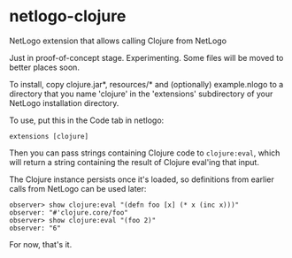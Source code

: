 # netlogo-clojure
NetLogo extension that allows calling Clojure from NetLogo

Just in proof-of-concept stage.  Experimenting.  Some files will be
moved to better places soon.

To install, copy clojure.jar\*, resources/\* and (optionally)
example.nlogo to a directory that you name 'clojure' in the 'extensions'
subdirectory of your NetLogo installation directory.

To use, put this in the Code tab in netlogo:

	extensions [clojure]

Then you can pass strings containing Clojure code to 
`clojure:eval`, which will return a string containing the result
of Clojure eval'ing that input.  

The Clojure instance persists once it's loaded, so definitions from
earlier calls from NetLogo can be used later:

	observer> show clojure:eval "(defn foo [x] (* x (inc x)))"
	observer: "#'clojure.core/foo"
	observer> show clojure:eval "(foo 2)"
	observer: "6"

For now, that's it.
